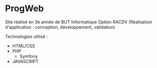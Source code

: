 # ProgWeb

Site réalisé en 3e année de BUT Informatique Option RACDV (Réalisation d'application : conception, développement, validation)

Technologies utilisé :
- HTML/CSS
- PHP
  - Symfony
- JAVASCRIPT
